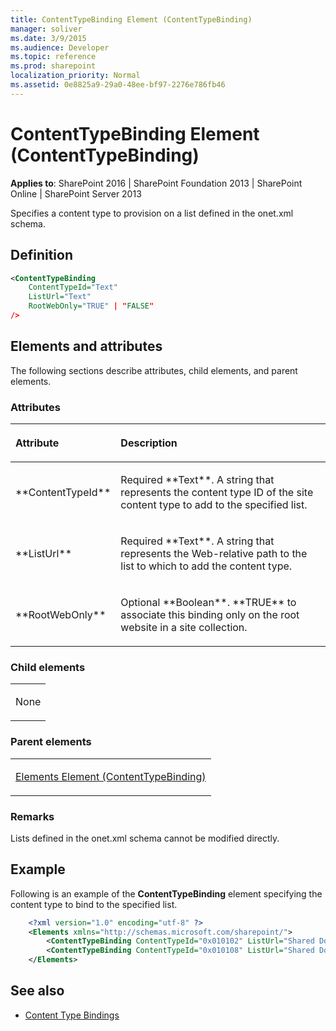 ```yaml
---
title: ContentTypeBinding Element (ContentTypeBinding)
manager: soliver
ms.date: 3/9/2015
ms.audience: Developer
ms.topic: reference
ms.prod: sharepoint
localization_priority: Normal
ms.assetid: 0e8825a9-29a0-48ee-bf97-2276e786fb46
---
```


# ContentTypeBinding Element (ContentTypeBinding)

**Applies to**: SharePoint 2016 | SharePoint Foundation 2013 | SharePoint Online | SharePoint Server 2013

Specifies a content type to provision on a list defined in the onet.xml schema.

## Definition

```XML
<ContentTypeBinding
    ContentTypeId="Text"
    ListUrl="Text" 
    RootWebOnly="TRUE" | "FALSE"
/>
```

## Elements and attributes

The following sections describe attributes, child elements, and parent elements.

### Attributes

<table>
<colgroup>
<col width="20%" />
<col width="80%" />
</colgroup>
<thead>
<tr class="header">
<th align="left"><p>Attribute</p></th>
<th align="left"><p>Description</p></th>
</tr>
</thead>
<tbody>
<tr class="odd">
<td align="left"><p>**ContentTypeId**</p></td>
<td align="left"><p>Required **Text**. A string that represents the content type ID of the site content type to add to the specified list.</p></td>
</tr>
<tr class="even">
<td align="left"><p>**ListUrl**</p></td>
<td align="left"><p>Required **Text**. A string that represents the Web-relative path to the list to which to add the content type.</p></td>
</tr>
<tr class="odd">
<td align="left"><p>**RootWebOnly**</p></td>
<td align="left"><p>Optional **Boolean**. **TRUE** to associate this binding only on the root website in a site collection.</p></td>
</tr>
</tbody>
</table>

### Child elements

<table>
<colgroup>
<col width="100%" />
</colgroup>
<tbody>
<tr class="odd">
<td align="left"><p>None</p></td>
</tr>
</tbody>
</table>

### Parent elements

<table>
<colgroup>
<col width="100%" />
</colgroup>
<tbody>
<tr class="odd">
<td align="left"><p><span sdata="link"><a href="elements-element-contenttypebinding.md">Elements Element (ContentTypeBinding)</a></span></p></td>
</tr>
</tbody>
</table>

### Remarks

Lists defined in the onet.xml schema cannot be modified directly.

## Example

Following is an example of the **ContentTypeBinding** element specifying the content type to bind to the specified list.

```XML
    <?xml version="1.0" encoding="utf-8" ?> 
    <Elements xmlns="http://schemas.microsoft.com/sharepoint/">
        <ContentTypeBinding ContentTypeId="0x010102" ListUrl="Shared Documents" />
        <ContentTypeBinding ContentTypeId="0x010108" ListUrl="Shared Documents" />
    </Elements>
```

## See also

- [Content Type Bindings](content-type-bindings.md)








